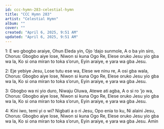 ```yaml
---
id: ccc-hymn-283-celestial-hymn
title: "CCC Hymn 283"
artist: "Celestial Hymn"
album: ""
cover: ""
created: "April 6, 2025, 9:51 AM"
updated: "April 6, 2025, 9:51 AM"
---
```


1: E wo gbogbo araiye,
Ohun Eleda yin,
Ojo ‘dajo sunmole,
A o ba yin siro,
Chorus: Gbogbo aiye lose,
Niwon si kuna Ogo Re,
Elese oruko Jesu yio gba wa la,
Ko si ona miran to toka s’orun,
Eyin araiye, e yara wa gba Jesu.

2: Eje yebiye Jesu,
Lose tutu ese wa,
Elese we ninu re,
A osi gba wala,
Chorus: Gbogbo aiye lose,
Niwon si kuna Ogo Re,
Elese oruko Jesu yio gba wa la,
Ko si ona miran to toka s’orun,
Eyin araiye, e yara wa gba Jesu.


3: Gbogbo wa ni yio duro,
Niwaju Oluwa,
Atewe ati agba,
A o si ro ‘jo wa,
Chorus: Gbogbo aiye lose,
Niwon si kuna Ogo Re,
Elese oruko Jesu yio gba wa la,
Ko si ona miran to toka s’orun,
Eyin araiye, e yara wa gba Jesu.

4: Kini iwo, temi yi o wi?
Nigbati a o ri Jesu,
Opo enia to ku,
Ni alaini Jesu,
Chorus: Gbogbo aiye lose,
Niwon si kuna Ogo Re,
Elese oruko Jesu yio gba wa la,
Ko si ona miran to toka s’orun,
Eyin araiye, e yara wa gba Jesu.
Amin